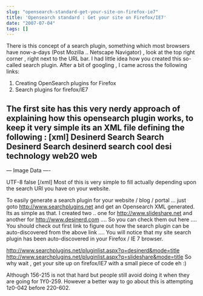 ```yaml
---
slug: "opensearch-standard-get-your-site-on-firefox-ie7"
title: 'Opensearch standard : Get your site on Firefox/IE7'
date: "2007-07-04"
tags: []
---
```

There is this concept of a search plugin, something which most browsers have now-a-days (Post Mozilla .. Netscape Navigator) , look at the top right corner , right next to the URL bar. I had little idea how you created this so-called search plugin. After a bit of googling , I came across the following links:

1. Creating OpenSearch plugins for Firefox
2. Search plugins for firefox/IE7

The first site has this very nerdy approach of explaining how this opensearch plugin works, to keep it very simple its an XML file defining the following :
[xml]
Desinerd Search
Search Desinerd Search
desinerd search cool desi technology web20 web
-


— Image Data —-

UTF-8
false
[/xml]
Most of this is very simple to fill actually depending upon the search URl you have on your website.

To easily generate a search plugin for your website / blog / portal … just goto http://www.searchplugins.net and get an Opensearch XML generated. Its as simple as that. I created two .. one for http://www.slideshare.net and another for http://www.desinerd.com …. So you can check them out here …. You should check out first link to figure out how the search plugin can be auto-discovered from the above link …. You will notice that my site search plugin has been auto-discovered in your Firefox / IE 7 browser.

http://www.searchplugins.net/pluginlist.aspx?q=desinerd&mode=title
http://www.searchplugins.net/pluginlist.aspx?q=slideshare&mode=title 
So why wait , get your site up on firefox/IE7 with a small piece of code eh :)

Although 156-215 is not that hard but people still avoid doing it when they are going for 1Y0-259. However a better way to go about this is attempting 1z0-042 before 220-602.
